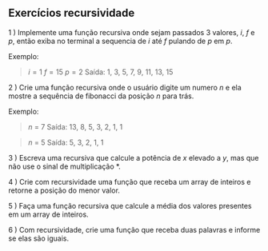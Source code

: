 ## Exercícios recursividade

1 ) Implemente uma função recursiva onde sejam passados 3 valores, $i$, $f$ e $p$, então exiba no terminal a sequencia de $i$ até $f$ pulando de $p$ em $p$.

Exemplo:
> $i = 1$
> $f = 15$
> $p = 2$
> Saída: 1, 3, 5, 7, 9, 11, 13, 15

2 )  Crie uma função recursiva onde o usuário digite um numero $n$ e ela mostre a sequência de fibonacci da posição $n$ para trás. 

Exemplo: 
> $n$ = 7
> Saída: 13, 8, 5, 3, 2, 1, 1

>  $n$ = 5
> Saída: 5, 3, 2, 1, 1



3 ) Escreva uma recursiva que calcule a potência de $x$ elevado a $y$, mas que não use o sinal de multiplicação *.

4 ) Crie com recursividade uma função que receba um array de inteiros e retorne a posição do menor valor.

5 ) Faça uma função recursiva que calcule a média dos valores presentes em um array de inteiros.

6 ) Com recursividade, crie uma função que receba duas palavras e informe se elas são iguais.